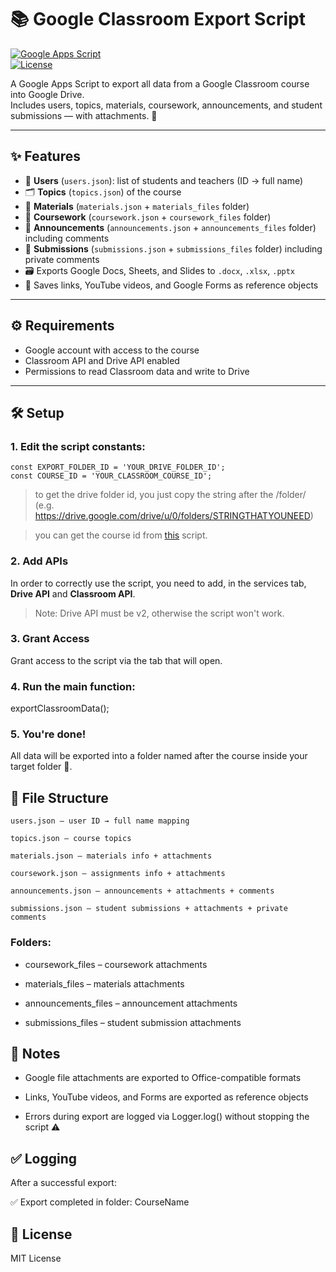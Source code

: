 # 📚 Google Classroom Export Script

[![Google Apps Script](https://img.shields.io/badge/Language-Google%20Apps%20Script-blue)](https://developers.google.com/apps-script)  
[![License](https://img.shields.io/badge/License-MIT-green)](LICENSE)

A Google Apps Script to export all data from a Google Classroom course into Google Drive.  
Includes users, topics, materials, coursework, announcements, and student submissions — with attachments. 🚀

---

## ✨ Features

- 👥 **Users** (`users.json`): list of students and teachers (ID → full name)  
- 🗂 **Topics** (`topics.json`) of the course  
- 📄 **Materials** (`materials.json` + `materials_files` folder)  
- 📝 **Coursework** (`coursework.json` + `coursework_files` folder)  
- 📢 **Announcements** (`announcements.json` + `announcements_files` folder) including comments  
- 🏫 **Submissions** (`submissions.json` + `submissions_files` folder) including private comments  
- 🗃 Exports Google Docs, Sheets, and Slides to `.docx`, `.xlsx`, `.pptx`  
- 🔗 Saves links, YouTube videos, and Google Forms as reference objects

---

## ⚙️ Requirements

- Google account with access to the course  
- Classroom API and Drive API enabled  
- Permissions to read Classroom data and write to Drive

---

## 🛠 Setup

### 1. Edit the script constants:

```
const EXPORT_FOLDER_ID = 'YOUR_DRIVE_FOLDER_ID';
const COURSE_ID = 'YOUR_CLASSROOM_COURSE_ID';
```

> to get the drive folder id, you just copy the string after the /folder/
> (e.g. https://drive.google.com/drive/u/0/folders/STRINGTHATYOUNEED)

> you can get the course id from [this](github.com/gablilli/googlescripts/classroom) script.

### 2. Add APIs
In order to correctly use the script, you need to add, in the services tab, **Drive API** and **Classroom API**.

> Note: Drive API must be v2, otherwise the script won't work.

### 3. Grant Access
Grant access to the script via the tab that will open.

### 4. Run the main function:

exportClassroomData();

### 5. You're done!
All data will be exported into a folder named after the course inside your target folder 📂.

## 📁 File Structure

    users.json – user ID → full name mapping

    topics.json – course topics

    materials.json – materials info + attachments

    coursework.json – assignments info + attachments

    announcements.json – announcements + attachments + comments

    submissions.json – student submissions + attachments + private comments

### Folders:

- coursework_files – coursework attachments

- materials_files – materials attachments

- announcements_files – announcement attachments

- submissions_files – student submission attachments

## 📝 Notes

- Google file attachments are exported to Office-compatible formats

- Links, YouTube videos, and Forms are exported as reference objects

- Errors during export are logged via Logger.log() without stopping the script ⚠️

## ✅ Logging

After a successful export:

✅ Export completed in folder: CourseName

## 📌 License

MIT License

